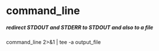 # command_line

##### redirect STDOUT and STDERR to STDOUT and also to a file

   command_line  2>&1 | tee -a output_file
